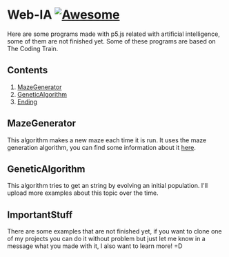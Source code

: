 # Web-IA [![Awesome](https://cdn.rawgit.com/sindresorhus/awesome/d7305f38d29fed78fa85652e3a63e154dd8e8829/media/badge.svg)](https://github.com/sindresorhus/awesome)

Here are some programs made with p5.js related with artificial intelligence, some of them are not finished yet. Some of these programs are based on The Coding Train.

## Contents
1. [MazeGenerator](#MazeGenerator)
2. [GeneticAlgorithm](#GeneticAlgorithm)
3. [Ending](#ImportantStuff)

## MazeGenerator
  This algorithm makes a new maze each time it is run. It uses the maze generation algorithm, you can find some information about it [here](https://en.wikipedia.org/wiki/Maze_generation_algorithm).
  
## GeneticAlgorithm
  This algorithm tries to get an string by evolving an initial population. I'll upload more examples about this topic over the time.
  
## ImportantStuff
  There are some examples that are not finished yet, if you want to clone one of my projects you can do it without problem but just let me know in a message what you made with it, I also want to learn more! =D
